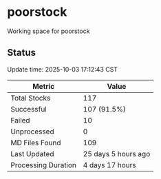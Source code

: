 # poorstock
Working space for poorstock

## Status
Update time: 2025-10-03 17:12:43 CST

| Metric | Value |
|--------|-------|
| Total Stocks | 117 |
| Successful | 107 (91.5%) |
| Failed | 10 |
| Unprocessed | 0 |
| MD Files Found | 109 |
| Last Updated | 25 days 5 hours ago |
| Processing Duration | 4 days 17 hours |

